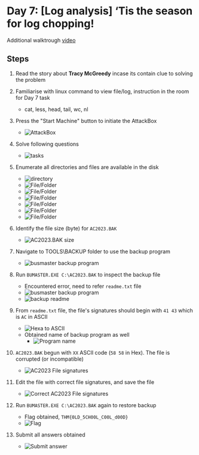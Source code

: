 # Day 7: [Log analysis] ‘Tis the season for log chopping!
Additional walktrough [video](https://www.youtube.com/watch?v=cG8UH8xwmaY)


## Steps

1. Read the story about **Tracy McGreedy** incase its contain clue to solving the problem

2. Familiarise with linux command to view file/log, instruction in the room for Day 7 task
   * cat, less, head, tail, wc, nl 

3. Press the "Start Machine" button to initiate the AttackBox
    * ![AttackBox](Pictures/1.png)

4. Solve following questions
    * ![tasks](Pictures/2.png)

5. Enumerate all directories and files are available in the disk
    * ![directory](Pictures/3.png)
    * ![File/Folder](Pictures/9.png)
    * ![File/Folder](Pictures/10.png)
    * ![File/Folder](Pictures/5.png)
    * ![File/Folder](Pictures/6.png)
    * ![File/Folder](Pictures/7.png)
    * ![File/Folder](Pictures/8.png)

6. Identify the file size (byte) for ```AC2023.BAK```
    * ![AC2023.BAK size](Pictures/4.png)

7. Navigate to TOOLS\BACKUP folder to use the backup program
    * ![busmaster backup program](Pictures/11.png)

8. Run ```BUMASTER.EXE C:\AC2023.BAK``` to inspect the backup file
    * Encountered error, need to refer ```readme.txt``` file
    * ![busmaster backup program](Pictures/12.png)
    * ![backup readme](Pictures/13.png)

9.  From ```readme.txt``` file, the file's signatures  should begin with ```41 43``` which is ```AC``` in ASCII
    * ![Hexa to ASCII](Pictures/14.png)
    * Obtained name of backup program as well
        * ![Program name](Pictures/18.png)

10. ```AC2023.BAK``` begun with ```XX``` ASCII code (```58 58``` in Hex). The file is corrupted (or incompatible)
    * ![AC2023 File signatures](Pictures/15.png)

11. Edit the file with correct file signatures, and save the file 
    * ![Correct AC2023 File signatures](Pictures/16.png)

12. Run ```BUMASTER.EXE C:\AC2023.BAK``` again to restore backup
    * Flag obtained, ```THM{0LD_5CH00L_C00L_d00D}```
    * ![Flag](Pictures/17.png)

13. Submit all answers obtained 
    * ![Submit answer](Pictures/19.png)